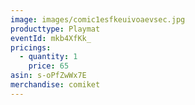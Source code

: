 ```yaml
---
image: images/comic1esfkeuivoaevsec.jpg
producttype: Playmat
eventId: mkb4XfKk_
pricings:
  - quantity: 1
    price: 65
asin: s-oPfZwWx7E
merchandise: comiket
---
```

